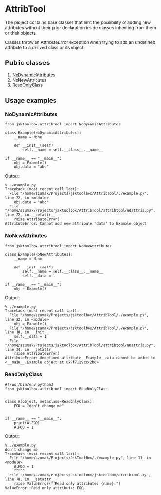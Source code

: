 # AttribTool

The project contains base classes that limit the possibility of adding new attributes without their prior declaration inside classes inheriting from them or their objects.

Classes throw an AttributeError exception when trying to add an undefined attribute to a derived class or its object.

## Public classes
1. [NoDynamicAttributes](https://github.com/Szumak75/JskToolBox/blob/1.0.14/docs/AttribTool.md#nodynamicattributes)
1. [NoNewAttributes](https://github.com/Szumak75/JskToolBox/blob/1.0.14/docs/AttribTool.md#nonewattributes)
1. [ReadOnlyClass](https://github.com/Szumak75/JskToolBox/blob/1.0.14/docs/AttribTool.md#readonlyclass)

## Usage examples

### NoDynamicAttributes
```
from jsktoolbox.attribtool import NoDynamicAttributes

class Example(NoDynamicAttributes):
    __name = None

    def __init__(self):
        self.__name = self.__class__.__name__

if __name__ == "__main__":
    obj = Example()
    obj.data = "abc"
```

Output:
```
% ./example.py
Traceback (most recent call last):
  File "/home/szumak/Projects/jsktoolbox/AttribTool/./example.py", line 22, in <module>
    obj.data = "abc"
  File "/home/szumak/Projects/jsktoolbox/AttribTool/attribtool/ndattrib.py", line 22, in __setattr__
    raise AttributeError(
AttributeError: Cannot add new attribute 'data' to Example object
```

### NoNewAttributes
```
from jsktoolbox.attribtool import NoNewAttributes

class Example(NoNewAttributes):
    __name = None

    def __init__(self):
        self.__name = self.__class__.__name__
        self.__data = 1

if __name__ == "__main__":
    obj = Example()
```

Output:
```
% ./example.py
Traceback (most recent call last):
  File "/home/szumak/Projects/jsktoolbox/AttribTool/./example.py", line 22, in <module>
    obj = Example()
  File "/home/szumak/Projects/jsktoolbox/AttribTool/./example.py", line 18, in __init__
    self.__data = 1
  File "/home/szumak/Projects/jsktoolbox/AttribTool/attribtool/nnattrib.py", line 24, in __setattr__
    raise AttributeError(
AttributeError: Undefined attribute _Example__data cannot be added to <__main__.Example object at 0x7f7129ccc2b0>
```

### ReadOnlyClass
```
#!/usr/bin/env python3
from jsktoolbox.attribtool import ReadOnlyClass


class A(object, metaclass=ReadOnlyClass):
    FOO = "don't change me"


if __name__ == "__main__":
    print(A.FOO)
    A.FOO = 1
```

Output:
```
% ./example.py
don't change me
Traceback (most recent call last):
  File "/home/szumak/Projects/JskToolBox/./example.py", line 11, in <module>
    A.FOO = 1
    ^^^^^
  File "/home/szumak/Projects/JskToolBox/jsktoolbox/attribtool.py", line 78, in __setattr__
    raise ValueError(f"Read only attribute: {name}.")
ValueError: Read only attribute: FOO.
```
